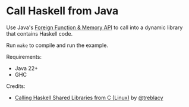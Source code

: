 # Call Haskell from Java

Use Java's [Foreign Function & Memory API](https://openjdk.org/jeps/454) to call
into a dynamic library that contains Haskell code.

Run `make` to compile and run the example.

Requirements:

- Java 22+
- GHC

Credits:

- [Calling Haskell Shared Libraries from C (Linux)](https://www.vex.net/~trebla/haskell/so.xhtml) by [@treblacy](https://github.com/treblacy)
